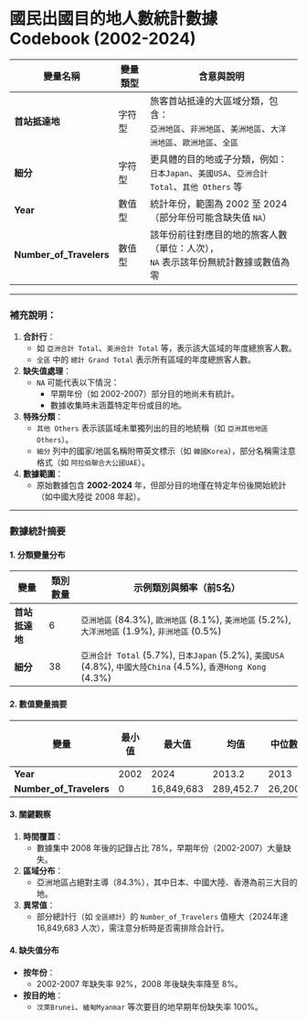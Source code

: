 # 國民出國目的地人數統計數據 Codebook (2002-2024)

| 變量名稱                | 變量類型 | 含意與說明                                                                                                |
|-------------------------|----------|-----------------------------------------------------------------------------------------------------------|
| **首站抵達地**          | 字符型   | 旅客首站抵達的大區域分類，包含：<br> `亞洲地區`、`非洲地區`、`美洲地區`、`大洋洲地區`、`歐洲地區`、`全區` |
| **細分**                | 字符型   | 更具體的目的地或子分類，例如：<br> `日本Japan`、`美國USA`、`亞洲合計 Total`、`其他 Others` 等             |
| **Year**                | 數值型   | 統計年份，範圍為 2002 至 2024（部分年份可能含缺失值 `NA`）                                                |
| **Number_of_Travelers** | 數值型   | 該年份前往對應目的地的旅客人數（單位：人次），<br> `NA` 表示該年份無統計數據或數值為零                    |

------------------------------------------------------------------------

### 補充說明：

1.  **合計行**：
    -   如 `亞洲合計 Total`、`美洲合計 Total` 等，表示該大區域的年度總旅客人數。
    -   `全區` 中的 `總計 Grand Total` 表示所有區域的年度總旅客人數。
2.  **缺失值處理**：
    -   `NA` 可能代表以下情況：
        -   早期年份（如 2002-2007）部分目的地尚未有統計。
        -   數據收集時未涵蓋特定年份或目的地。
3.  **特殊分類**：
    -   `其他 Others` 表示該區域未單獨列出的目的地統稱（如 `亞洲其他地區 Others`）。
    -   `細分` 列中的國家/地區名稱附帶英文標示（如 `韓國Korea`），部分名稱需注意格式（如 `阿拉伯聯合大公國UAE`）。
4.  **數據範圍**：
    -   原始數據包含 **2002-2024** 年，但部分目的地僅在特定年份後開始統計（如中國大陸從 2008 年起）。

------------------------------------------------------------------------

### 數據統計摘要

#### 1. 分類變量分布

| 變量           | 類別數量 | 示例類別與頻率（前5名）                                                                                       |
|----------------|----------|---------------------------------------------------------------------------------------------------------------|
| **首站抵達地** | 6        | `亞洲地區` (84.3%), `歐洲地區` (8.1%), `美洲地區` (5.2%), `大洋洲地區` (1.9%), `非洲地區` (0.5%)              |
| **細分**       | 38       | `亞洲合計 Total` (5.7%), `日本Japan` (5.2%), `美國USA` (4.8%), `中國大陸China` (4.5%), `香港Hong Kong` (4.3%) |

#### 2. 數值變量摘要

| 變量                    | 最小值 | 最大值     | 均值      | 中位數 | 缺失值數量 |
|-------------------------|--------|------------|-----------|--------|------------|
| **Year**                | 2002   | 2024       | 2013.2    | 2013   | 0          |
| **Number_of_Travelers** | 0      | 16,849,683 | 289,452.7 | 26,200 | 1,224      |

#### 3. 關鍵觀察

1.  **時間覆蓋**：
    -   數據集中 2008 年後的記錄占比 78%，早期年份（2002-2007）大量缺失。
2.  **區域分布**：
    -   亞洲地區占絕對主導（84.3%），其中日本、中國大陸、香港為前三大目的地。
3.  **異常值**：
    -   部分總計行（如 `全區總計`）的 `Number_of_Travelers` 值極大（2024年達 16,849,683 人次），需注意分析時是否需排除合計行。

#### 4. 缺失值分布

-   **按年份**：
    -   2002-2007 年缺失率 92%，2008 年後缺失率降至 8%。
-   **按目的地**：
    -   `汶萊Brunei`、`緬甸Myanmar` 等次要目的地早期年份缺失率 100%。
